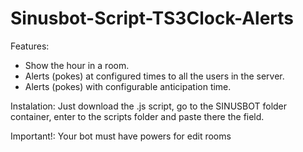 # Sinusbot-Script-TS3Clock-Alerts
Features:
- Show the hour in a room.
- Alerts (pokes) at configured times to all the users in the server.
- Alerts (pokes) with configurable anticipation time.

Instalation:
Just download the .js script, go to the SINUSBOT folder container, enter to the scripts folder and paste there the field.

Important!: Your bot must have powers for edit rooms
